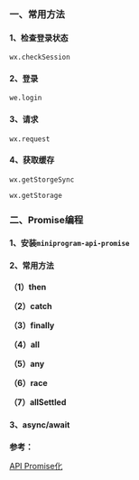 ### 一、常用方法

#### 1、检查登录状态 

```
wx.checkSession
```

#### 2、登录

```
we.login
```

#### 3、请求

```
wx.request
```

#### 4、获取缓存

```
wx.getStorgeSync

wx.getStorage
```

### 二、Promise编程

#### 1、安装`miniprogram-api-promise`


#### 2、常用方法

**（1）then**

**（2）catch**

**（3）finally**

**（4）all**

**（5）any**

**（6）race**

**（7）allSettled**

#### 3、async/await

**参考：**

[API Promise化](https://developers.weixin.qq.com/miniprogram/dev/extended/utils/api-promise.html)